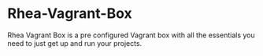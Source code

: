# Rhea-Vagrant-Box
Rhea Vagrant Box is a pre configured Vagrant box with all the essentials you need to just get up and run your projects.
